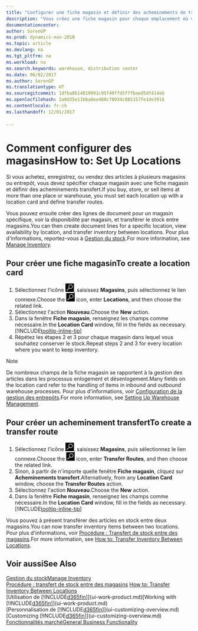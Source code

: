 ```yaml
---
title: "Configurer une fiche magasin et définir des acheminements de transfert"
description: "Vous créez une fiche magasin pour chaque emplacement où vous stockez des articles d'inventaire, par exemple, un entrepôt ou un centre de distribution, et configurez des acheminements pour le transfert d'articles entre magasins."
documentationcenter: 
author: SorenGP
ms.prod: dynamics-nav-2018
ms.topic: article
ms.devlang: na
ms.tgt_pltfrm: na
ms.workload: na
ms.search.keywords: warehouse, distribution center
ms.date: 06/02/2017
ms.author: SorenGP
ms.translationtype: HT
ms.sourcegitcommit: 1dfba8b14019991c95f40ffd5f7fbaed5df414eb
ms.openlocfilehash: 2a0d35e11b6a0ee480cf0034c885157fe1de3916
ms.contentlocale: fr-ch
ms.lasthandoff: 12/01/2017

---
```

# <a name="how-to-set-up-locations"></a><span data-ttu-id="a9f47-103">Comment configurer des magasins</span><span class="sxs-lookup"><span data-stu-id="a9f47-103">How to: Set Up Locations</span></span>
<span data-ttu-id="a9f47-104">Si vous achetez, enregistrez, ou vendez des articles à plusieurs magasins ou entrepôt, vous devez spécifier chaque magasin avec une fiche magasin et définir des acheminements transfert.</span><span class="sxs-lookup"><span data-stu-id="a9f47-104">If you buy, store, or sell items at more than one place or warehouse, you must set each location up with a location card and define transfer routes.</span></span>

<span data-ttu-id="a9f47-105">Vous pouvez ensuite créer des lignes de document pour un magasin spécifique, voir la disponibilité par magasin, et transférer le stock entre magasins.</span><span class="sxs-lookup"><span data-stu-id="a9f47-105">You can then create document lines for a specific location, view availability by location, and transfer inventory between locations.</span></span> <span data-ttu-id="a9f47-106">Pour plus d'informations, reportez-vous à [Gestion du stock](inventory-manage-inventory.md).</span><span class="sxs-lookup"><span data-stu-id="a9f47-106">For more information, see [Manage Inventory](inventory-manage-inventory.md).</span></span>

## <a name="to-create-a-location-card"></a><span data-ttu-id="a9f47-107">Pour créer une fiche magasin</span><span class="sxs-lookup"><span data-stu-id="a9f47-107">To create a location card</span></span>
1. <span data-ttu-id="a9f47-108">Sélectionnez l'icône ![Page ou état pour la recherche](media/ui-search/search_small.png "Page ou état pour la recherche"), saisissez **Magasins**, puis sélectionnez le lien connexe.</span><span class="sxs-lookup"><span data-stu-id="a9f47-108">Choose the ![Search for Page or Report](media/ui-search/search_small.png "Search for Page or Report icon") icon, enter **Locations**, and then choose the related link.</span></span>
2. <span data-ttu-id="a9f47-109">Sélectionnez l'action **Nouveau**.</span><span class="sxs-lookup"><span data-stu-id="a9f47-109">Choose the **New** action.</span></span>
3. <span data-ttu-id="a9f47-110">Dans la fenêtre **Fiche magasin**, renseignez les champs comme nécessaire.</span><span class="sxs-lookup"><span data-stu-id="a9f47-110">In the **Location Card** window, fill in the fields as necessary.</span></span> [!INCLUDE[tooltip-inline-tip](includes/tooltip-inline-tip_md.md)]
4. <span data-ttu-id="a9f47-111">Répétez les étapes 2 et 3 pour chaque magasin dans lequel vous souhaitez conserver le stock.</span><span class="sxs-lookup"><span data-stu-id="a9f47-111">Repeat steps 2 and 3 for every location where you want to keep inventory.</span></span>

> [!NOTE]  
> <span data-ttu-id="a9f47-112">De nombreux champs de la fiche magasin se rapportent à la gestion des articles dans les processus enlogement et désenlogement.</span><span class="sxs-lookup"><span data-stu-id="a9f47-112">Many fields on the location card refer to the handling of items in inbound and outbound warehouse processes.</span></span> <span data-ttu-id="a9f47-113">Pour plus d'informations, voir [Configuration de la gestion des entrepôts](warehouse-setup-warehouse.md).</span><span class="sxs-lookup"><span data-stu-id="a9f47-113">For more information, see [Setting Up Warehouse Management](warehouse-setup-warehouse.md).</span></span>

## <a name="to-create-a-transfer-route"></a><span data-ttu-id="a9f47-114">Pour créer un acheminement transfert</span><span class="sxs-lookup"><span data-stu-id="a9f47-114">To create a transfer route</span></span>
1. <span data-ttu-id="a9f47-115">Sélectionnez l'icône ![Page ou état pour la recherche](media/ui-search/search_small.png "Page ou état pour la recherche"), saisissez **Magasins**, puis sélectionnez le lien connexe.</span><span class="sxs-lookup"><span data-stu-id="a9f47-115">Choose the ![Search for Page or Report](media/ui-search/search_small.png "Search for Page or Report icon") icon, enter **Transfer Routes**, and then choose the related link.</span></span>
2. <span data-ttu-id="a9f47-116">Sinon, à partir de n'importe quelle fenêtre **Fiche magasin**, cliquez sur **Acheminements transfert**.</span><span class="sxs-lookup"><span data-stu-id="a9f47-116">Alternatively, from any **Location Card** window, choose the **Transfer Routes** action.</span></span>
3. <span data-ttu-id="a9f47-117">Sélectionnez l'action **Nouveau**.</span><span class="sxs-lookup"><span data-stu-id="a9f47-117">Choose the **New** action.</span></span>
4. <span data-ttu-id="a9f47-118">Dans la fenêtre **Fiche magasin**, renseignez les champs comme nécessaire.</span><span class="sxs-lookup"><span data-stu-id="a9f47-118">In the **Location Card** window, fill in the fields as necessary.</span></span> [!INCLUDE[tooltip-inline-tip](includes/tooltip-inline-tip_md.md)]

<span data-ttu-id="a9f47-119">Vous pouvez à présent transférer des articles en stock entre deux magasins.</span><span class="sxs-lookup"><span data-stu-id="a9f47-119">You can now transfer inventory items between two locations.</span></span> <span data-ttu-id="a9f47-120">Pour plus d'informations, voir [Procédure : Transfert de stock entre des magasins](inventory-how-transfer-between-locations.md).</span><span class="sxs-lookup"><span data-stu-id="a9f47-120">For more information, see [How to: Transfer Inventory Between Locations](inventory-how-transfer-between-locations.md).</span></span>    

## <a name="see-also"></a><span data-ttu-id="a9f47-121">Voir aussi</span><span class="sxs-lookup"><span data-stu-id="a9f47-121">See Also</span></span>
[<span data-ttu-id="a9f47-122">Gestion du stock</span><span class="sxs-lookup"><span data-stu-id="a9f47-122">Manage Inventory</span></span>](inventory-manage-inventory.md)  
<span data-ttu-id="a9f47-123">[Procédure : transfert de stock entre des magasins](inventory-how-transfer-between-locations.md)  </span><span class="sxs-lookup"><span data-stu-id="a9f47-123">[How to: Transfer Inventory Between Locations](inventory-how-transfer-between-locations.md)  </span></span>  
<span data-ttu-id="a9f47-124">[Utilisation de [!INCLUDE[d365fin](includes/d365fin_md.md)]](ui-work-product.md)</span><span class="sxs-lookup"><span data-stu-id="a9f47-124">[Working with [!INCLUDE[d365fin](includes/d365fin_md.md)]](ui-work-product.md)</span></span>  
<span data-ttu-id="a9f47-125">[Personnalisation de [!INCLUDE[d365fin](includes/d365fin_md.md)]](ui-customizing-overview.md)</span><span class="sxs-lookup"><span data-stu-id="a9f47-125">[Customizing [!INCLUDE[d365fin](includes/d365fin_md.md)]](ui-customizing-overview.md)</span></span>  
[<span data-ttu-id="a9f47-126">Fonctionnalités marché</span><span class="sxs-lookup"><span data-stu-id="a9f47-126">General Business Functionality</span></span>](ui-across-business-areas.md)

